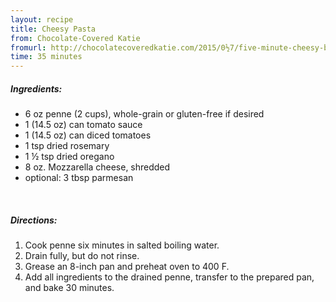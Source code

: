 ```yaml
---
layout: recipe
title: Cheesy Pasta
from: Chocolate-Covered Katie
fromurl: http://chocolatecoveredkatie.com/2015/0½7/five-minute-cheesy-baked-pasta-casserole/
time: 35 minutes
---
```


#####  Ingredients:

* 6 oz penne (2 cups), whole-grain or gluten-free if desired
* 1 (14.5 oz) can tomato sauce
* 1 (14.5 oz) can diced tomatoes
* 1 tsp dried rosemary
* 1 ½ tsp dried oregano
* 8 oz. Mozzarella cheese, shredded
* optional: 3 tbsp parmesan

<br>

#####  Directions:

1. Cook penne six minutes in salted boiling water. 
2. Drain fully, but do not rinse. 
3. Grease an 8-inch pan and preheat oven to 400 F. 
4. Add all ingredients to the drained penne, transfer to the prepared pan, and bake 30 minutes.
